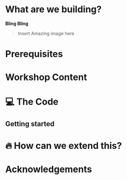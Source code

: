 # What are we building?

**Bling Bling**
> Insert Amazing image here

# Prerequisites 

# Workshop Content

# 💻 The Code

## Getting started

# 🔥 How can we extend this?

# Acknowledgements